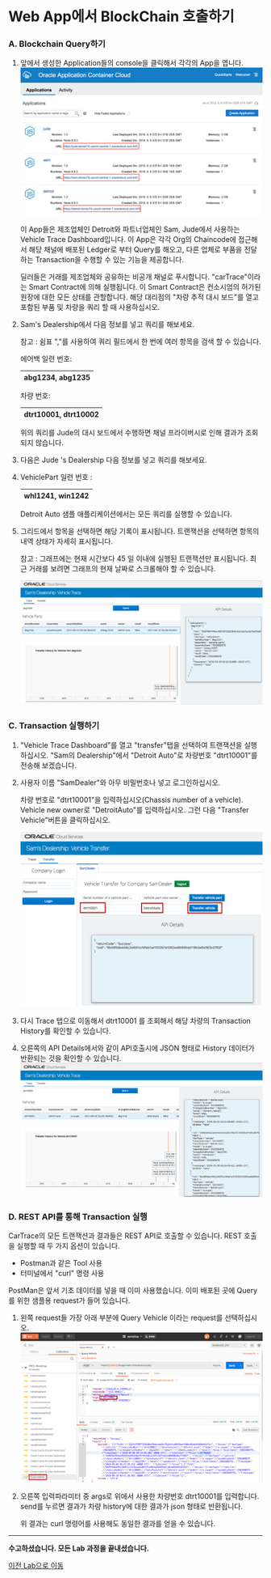 
# Web App에서 BlockChain 호출하기

### A. Blockchain Query하기
1. 앞에서 생성한 Application들의 console을 클릭해서 각각의 App을 엽니다.
   ![](images/accs7.png)

    이 App들은 제조업체인 Detroit와 파트너업체인 Sam, Jude에서 사용하는 Vehicle Trace Dashboard입니다. 이 App은 각각 Org의 Chaincode에 접근해서 해당 채널에 배포된 Ledger로 부터 Query를 해오고, 다른 업체로 부품을 전달하는 Transaction을 수행할 수 있는 기능을 제공합니다.
  
   딜러들은 거래를 제조업체와 공유하는 비공개 채널로 푸시합니다. "carTrace"이라는 Smart Contract에 의해 실행됩니다.
이 Smart Contract은 컨소시엄의 허가된 원장에 대한 모든 상태를 관할합니다. 해당 대리점의 "차량 추적 대시 보드"를 열고 포함된 부품 및 차량을 쿼리 할 때 사용하십시오.

1. Sam's Dealership에서 다음 정보를 넣고 쿼리를 해보세요. 

    참고 : 쉼표 ","를 사용하여 쿼리 필드에서 한 번에 여러 항목을 검색 할 수 있습니다.

    에어백 일련 번호:

    | abg1234, abg1235 |
    | -- |

    차량 번호:

    | dtrt10001, dtrt10002 |
    | -- |

    위의 쿼리를 Jude의 대시 보드에서 수행하면 채널 프라이버시로 인해 결과가 조회되지 않습니다.

1.  다음은 Jude 's Dealership 다음 정보를 넣고 쿼리를 해보세요. 
2.  
    VehiclePart 일련 번호 : 

    | whl1241, win1242 | 
    | -- |

    Detroit Auto 샘플 애플리케이션에서는 모든 쿼리를 실행할 수 있습니다.


3. 그리드에서 항목을 선택하면 해당 기록이 표시됩니다. 트랜잭션을 선택하면 항목의 내역 상태가 자세히 표시됩니다.

    참고 : 그래프에는 현재 시간보다 45 일 이내에 실행된 트랜잭션만 표시됩니다. 최근 거래를 보려면 그래프의 현재 날짜로 스크롤해야 할 수 있습니다.

    ![](images/sampleapp1.png)

### C. Transaction 실행하기

1. "Vehicle Trace Dashboard"를 열고 "transfer"탭을 선택하여 트랜잭션을 실행하십시오.
    "Sam의 Dealership"에서 "Detroit Auto"로 차량번호 "dtrt10001"를 전송해 보겠습니다.

1. 사용자 이름 "SamDealer"와 아무 비밀번호나 넣고 로그인하십시오.

    차량 번호로 "dtrt10001"을 입력하십시오(Chassis number of a vehicle). Vehicle new owner로 "DetroitAuto"를 입력하십시오. 그런 다음 "Transfer Vehicle"버튼을 클릭하십시오.

    ![](images/sampleapp_transfer_vehicle.png)

1. 다시 Trace 탭으로 이동해서 dtrt10001 를 조회해서 해당 차량의 Transaction History를 확인할 수 있습니다. 
2. 오른쪽의 API Details에서와 같이 API호출시에 JSON 형태로 History 데이터가 반환되는 것을 확인할 수 있습니다.
![](images/sample_app_trace.png)

### D. REST API를 통해 Transaction 실행

CarTrace의 모든 트랜잭션과 결과들은 REST API로 호출할 수 있습니다.
REST 호출을 실행할 때 두 가지 옵션이 있습니다.
- Postman과 같은 Tool 사용
- 터미널에서 "curl" 명령 사용

PostMan은 앞서 기초 데이터를 넣을 때 이미 사용했습니다.
이미 배포된 곳에 Query를 위한 샘플용 request가 들어 있습니다.

1. 왼쪽 request들 가장 아래 부분에 Query Vehicle 이라는 request를 선택하십시오.
![](images/postman_queryhistory.png)

1. 오른쪽 입력파라미터 중 args로 위에서 사용한 차량번호 dtrt10001를 입력합니다.
    send를 누르면 결과가 차량 history에 대한 결과가 json 형태로 반환됩니다.

    위 결과는 curl 명령어를 사용해도 동일한 결과를 얻을 수 있습니다.

---
<b>수고하셨습니다. 모든 Lab 과정을 끝내셨습니다.</b>

[이전 Lab으로 이동](README.md)